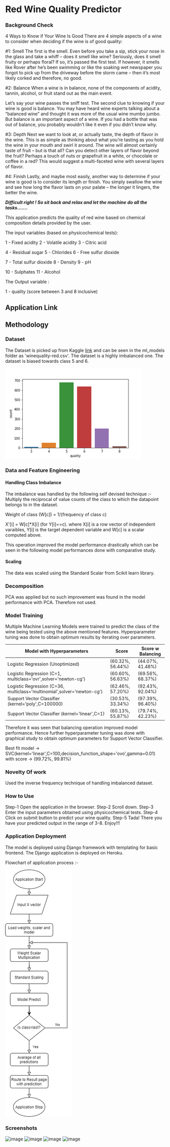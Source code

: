# Red Wine Quality Predictor
### Background Check
4 Ways to Know if Your Wine Is Good
There are 4 simple aspects of a wine to consider when deciding if the wine is of good quality:

#1: Smell
The first is the smell.  Even before you take a sip, stick your nose in the glass and take a whiff – does it smell like wine? Seriously, does it smell fruity or perhaps floral?  If so, it’s passed the first test. If however, it smells like Rover after he’s been swimming or like the soaking wet newspaper you forgot to pick up from the driveway before the storm came – then it’s most likely corked and therefore, no good.

#2: Balance
When a wine is in balance, none of the components of acidity, tannin, alcohol, or fruit stand out as the main event.

Let’s say your wine passes the sniff test. The second clue to knowing if your wine is good is balance.  You may have heard wine experts talking about a “balanced wine” and thought it was more of the usual wine mumbo jumbo. But balance is an important aspect of a wine.  If you had a bottle that was out of balance, you probably wouldn’t like it even if you didn’t know why. 

#3: Depth
Next we want to look at, or actually taste, the depth of flavor in the wine. This is as simple as thinking about what you’re tasting as you hold the wine in your mouth and swirl it around. The wine will almost certainly taste of fruit – but is that all?  Can you detect other layers of flavor beyond the fruit? Perhaps a touch of nuts or grapefruit in a white, or chocolate or coffee in a red? This would suggest a multi-faceted wine with several layers of flavor.

#4: Finish
Lastly, and maybe most easily, another way to determine if your wine is good is to consider its length or finish.  You simply swallow the wine and see how long the flavor lasts on your palate – the longer it lingers, the better the wine.

***Difficult right ! So sit back and relax and let the machine do all the tasks.......***

This application predicts the quality of red wine based on chemical composition details provided by the user. 

The input variables (based on physicochemical tests):

1 - Fixed acidity            2 - Volatile acidity        3 - Citric acid

4 - Residual sugar           5 - Chlorides               6 - Free sulfur dioxide

7 - Total sulfur dioxide     8 - Density                 9 - pH

10 - Sulphates               11 - Alcohol

The Output variable :

1 - quality (score between 3 and 8 inclusive)

## Application Link

<!-- Use the [link](https://red-wine-qlty-pred.herokuapp.com/winequality/) to run the web application on Browser. -->

## Methodology
### Dataset
The Dataset is picked up from Kaggle [link](https://www.kaggle.com/uciml/red-wine-quality-cortez-et-al-2009) and can be seen in the ml_models folder as 'winequality-red.csv'. The dataset is a highly imbalanced one. The dataset is biased towards class 5 and 6.

![plot](./wine_app/ml_models/CountPlot.png)

### Data and Feature Engineering
#### Handling Class Imbalance
The imbalance was handled by the following self devised technique :-
Multiply the reciprocal of value counts of the class to which the datapoint belongs to in the dataset.

Weight of class (W[c]) = 1/(frequency of class c)

X'[i] = W[c]*X[i] (for Y[i]==c).
where X[i] is a row vector of independent varaibles, Y[i] is the target dependent variable and W[c] is a scalar computed above.

This operation improved the model performance drastically which can be seen in the following model performances done with comparative study.

#### Scaling
The data was scaled using the Standard Scalar from Scikit learn library.

### Decomposition
PCA was applied but no such improvement was found in the model performance with PCA. Therefore not used.

### Model Training
Multiple Machine Learning Models were trained to predict the class of the wine being tested using the above mentioned features. Hyperparameter tuning was done to obtain optimum results by iterating over parameters.

| Model with Hyperparameters                                               | Score             | Score w Balancing |
| ------------------------------------------------------------------------ | ----------------- |------------------ |
| Logistic Regression (Unoptimized)                                        | (60.32%, 56.44%)  | (44.07%, 41.48%)  |
| Logistic Regression (C=1, multiclass='ovr',solver='newton-cg')           | (60.60%, 56.63%)  | (69.56%, 68.37%)  |
| Logistic Regression (C=36, multiclass='multinomial',solver='newton-cg')  | (62.46%, 57.20%)  | (92.43%, 92.04%)  |
| Support Vector Classifier (kernel='poly',C=100000)                       | (30.53%, 33.34%)  | (97.39%, 96.40%)  |
| Support Vector Classifier (kernel='linear',C=1)                          | (60.13%, 55.87%)  | (79.74%, 42.23%)  |

Therefore it was seen that balancing operation improved model performance. Hence further hyperparameter tuning was done with graphical study to obtain optimum parameters for Support Vector Classifier. 

Best fit model -> SVC(kernel='linear',C=100,decision_function_shape='ovo',gamma=0.01)
with score -> (99.72%, 99.81%)

### Novelty Of work
Used the inverse frequency technique of handling imbalanced dataset.

### How to Use
Step-1 Open the application in the browser.
Step-2 Scroll down.
Step-3 Enter the input parameters obtained using physicochemical tests.
Step-4 Click on submit button to predict your wine quality.
Step-5 Tada! There you have your predicted output in the range of 3-8. Enjoy!!!


### Application Deployment
The model is deployed using Django framework with templating for basic frontend. The Django application is deployed on Heroku.

Flowchart of application process :-

![plot](./Flowchart.png)

### Screenshots
![image](https://user-images.githubusercontent.com/69417609/137445866-9bd78fdf-a7db-4412-9edc-50dc84eaf236.png)
![image](https://user-images.githubusercontent.com/69417609/137445947-1aa69fef-d477-4fc4-a4e5-d525bb728f6b.png)
![image](https://user-images.githubusercontent.com/69417609/137446091-8bad7c40-2066-4f5f-95e4-e3fa0f9f79f0.png)
![image](https://user-images.githubusercontent.com/69417609/137446138-8fd562df-977d-488b-8eb9-f53806bbd6d1.png)

